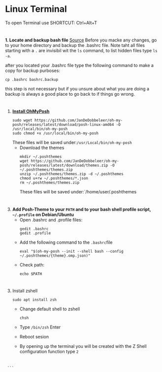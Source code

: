 # Linux Terminal 
To open Terminal use SHORTCUT: Ctrl+Alt+T
#
**1. Locate and backup bash file**
[Source](https://www.youtube.com/watch?v=jS-QZKjAd-U)
Before you macke any changes, go to your home directory and backup the .bashrc file. Note taht all files starting with a `.` are invisibil wit the `ls` command, to list hidden files type `ls -a`. 

after you located your .bashrc file type the following command to make a copy for backup purboses: 
```
cp .bashrc bashrc.backup
```
this step is not necessary but if you unsure about what you are doing a backup is always a good place to go back to if things go wrong.
# 
1. **[Install OhMyPosh]([https://ohmyposh.dev/docs/installation/linux](https://calebschoepp.com/blog/2021/how-to-setup-oh-my-posh-on-ubuntu/))**
      ```
      sudo wget https://github.com/JanDeDobbeleer/oh-my-posh/releases/latest/download/posh-linux-amd64 -O /usr/local/bin/oh-my-posh
      sudo chmod +x /usr/local/bin/oh-my-posh
      ```
      These files will be saved under:`/usr/Local/bin/oh-my-posh`
    - Download the themes
      ```
      mkdir ~/.poshthemes
      wget https://github.com/JanDeDobbeleer/oh-my-posh/releases/latest/download/themes.zip -O ~/.poshthemes/themes.zip
      unzip ~/.poshthemes/themes.zip -d ~/.poshthemes
      chmod u+rw ~/.poshthemes/*.json
      rm ~/.poshthemes/themes.zip
      ```
      These files will be saved under:`/home/user/.poshthemes
#
3. **Add Posh-Theme to your `PATH` and to your bash shell profile script, `~/.profile` on Debian/Ubuntu**
   - Open .bashrc and .profile files:
     ```
     gedit .bashrc
     gedit .profile
     ```
   - Add the following command to the `.bashrc`file
     ```
     eval "$(oh-my-posh --init --shell bash --config ~/.poshthemes/{theme}.omp.json)"

   - Check path:
     ```
     echo $PATH
     ```
#
3. Install zshell
 
     ```
     sudo apt install zsh
     ```
   - Change default shell to zshell
     ```
     chsh
     ```
   - Type `/bin/zsh` Enter
    
   - Reboot sesion
   - By opening up the terminal you will be created with the Z Shell configuration function type `2`
#

     ```
     
    
